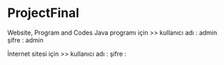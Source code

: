 # ProjectFinal
Website, Program and Codes
Java programı için >>
kullanıcı adı : admin
şifre         : admin

İnternet sitesi için >>
kullanıcı adı :
şifre         :
